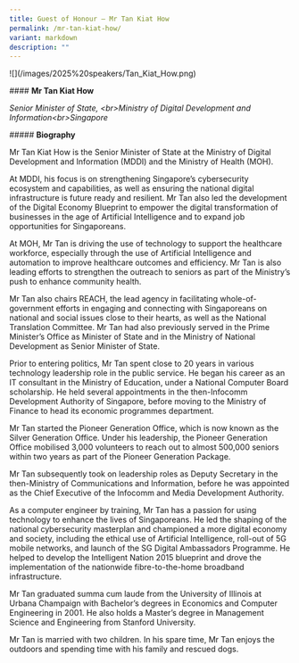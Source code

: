 ```yaml
---
title: Guest of Honour – Mr Tan Kiat How
permalink: /mr-tan-kiat-how/
variant: markdown
description: ""
---
```

<p>![](/images/2025%20speakers/Tan_Kiat_How.png)</p>
<p>#### <strong>Mr Tan Kiat How</strong>
</p>
<p><em>Senior Minister of State, &lt;br&gt;Ministry of Digital Development and Information&lt;br&gt;Singapore</em>
</p>
<p>##### <strong>Biography</strong>
</p>
<p>Mr Tan Kiat How is the Senior Minister of State at the Ministry of Digital
Development and Information (MDDI) and the Ministry of Health (MOH).</p>
<p>At MDDI, his focus is on strengthening Singapore’s cybersecurity ecosystem
and capabilities, as well as ensuring the national digital infrastructure
is future ready and resilient. Mr Tan also led the development of the Digital
Economy Blueprint to empower the digital transformation of businesses in
the age of Artificial Intelligence and to expand job opportunities for
Singaporeans.</p>
<p>At MOH, Mr Tan is driving the use of technology to support the healthcare
workforce, especially through the use of Artificial Intelligence and automation
to improve healthcare outcomes and efficiency. Mr Tan is also leading efforts
to strengthen the outreach to seniors as part of the Ministry’s push to
enhance community health.</p>
<p>Mr Tan also chairs REACH, the lead agency in facilitating whole-of-government
efforts in engaging and connecting with Singaporeans on national and social
issues close to their hearts, as well as the National Translation Committee.
Mr Tan had also previously served in the Prime Minister’s Office as Minister
of State and in the Ministry of National Development as Senior Minister
of State.</p>
<p>Prior to entering politics, Mr Tan spent close to 20 years in various
technology leadership role in the public service. He began his career as
an IT consultant in the Ministry of Education, under a National Computer
Board scholarship. He held several appointments in the then-Infocomm Development
Authority of Singapore, before moving to the Ministry of Finance to head
its economic programmes department.</p>
<p>Mr Tan started the Pioneer Generation Office, which is now known as the
Silver Generation Office. Under his leadership, the Pioneer Generation
Office mobilised 3,000 volunteers to reach out to almost 500,000 seniors
within two years as part of the Pioneer Generation Package.</p>
<p>Mr Tan subsequently took on leadership roles as Deputy Secretary in the
then-Ministry of Communications and Information, before he was appointed
as the Chief Executive of the Infocomm and Media Development Authority.</p>
<p>As a computer engineer by training, Mr Tan has a passion for using technology
to enhance the lives of Singaporeans. He led the shaping of the national
cybersecurity masterplan and championed a more digital economy and society,
including the ethical use of Artificial Intelligence, roll-out of 5G mobile
networks, and launch of the SG Digital Ambassadors Programme. He helped
to develop the Intelligent Nation 2015 blueprint and drove the implementation
of the nationwide fibre-to-the-home broadband infrastructure.</p>
<p>Mr Tan graduated summa cum laude from the University of Illinois at Urbana
Champaign with Bachelor’s degrees in Economics and Computer Engineering
in 2001. He also holds a Master’s degree in Management Science and Engineering
from Stanford University.</p>
<p>Mr Tan is married with two children. In his spare time, Mr Tan enjoys
the outdoors and spending time with his family and rescued dogs.</p>